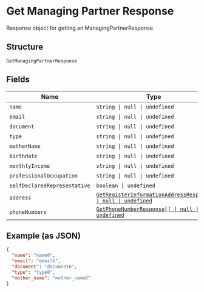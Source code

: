 
# Get Managing Partner Response

Response object for getting an ManagingPartnerResponse

## Structure

`GetManagingPartnerResponse`

## Fields

| Name | Type | Tags | Description |
|  --- | --- | --- | --- |
| `name` | `string \| null \| undefined` | Optional | - |
| `email` | `string \| null \| undefined` | Optional | - |
| `document` | `string \| null \| undefined` | Optional | - |
| `type` | `string \| null \| undefined` | Optional | - |
| `motherName` | `string \| null \| undefined` | Optional | - |
| `birthdate` | `string \| null \| undefined` | Optional | - |
| `monthlyIncome` | `string \| null \| undefined` | Optional | - |
| `professionalOccupation` | `string \| null \| undefined` | Optional | - |
| `selfDeclaredRepresentative` | `boolean \| undefined` | Optional | - |
| `address` | [`GetRegisterInformationAddressResponse \| null \| undefined`](../../doc/models/get-register-information-address-response.md) | Optional | - |
| `phoneNumbers` | [`GetPhoneNumberResponse[] \| null \| undefined`](../../doc/models/get-phone-number-response.md) | Optional | - |

## Example (as JSON)

```json
{
  "name": "name0",
  "email": "email6",
  "document": "document6",
  "type": "type0",
  "mother_name": "mother_name6"
}
```

